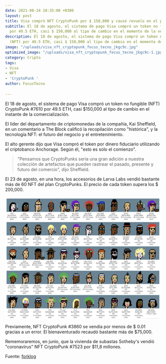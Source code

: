 ```yaml
---
date: 2021-08-24 18:35:00 +0300
layout: post
title: Visa compró NFT CryptoPunk por $ 150,000 y causó revuelo en el proyecto
subtitle: El 18 de agosto, el sistema de pago Visa compró un token no fungible (NFT)
  por 49.5 ETH, casi $ 150,000 al tipo de cambio en el momento de la venta.
description: El 18 de agosto, el sistema de pago Visa compró un token no fungible
  (NFT) por 49.5 ETH, casi $ 150,000 al tipo de cambio en el momento de la venta.
image: "/uploads/visa_nft_cryptopunk_focus_tecno_jkgc9c.jpg"
optimized_image: "/uploads/visa_nft_cryptopunk_focus_tecno_jkgc9c-1.jpg"
category: Cripto
tags:
- Visa
- NFT
- 'CryptoPunk '
author: FocusTecno

---
```

El 18 de agosto, el sistema de pago Visa compró un token no fungible (NFT) CryptoPunk #7610 por 49.5 ETH, casi $150,000 al tipo de cambio en el instante de la comercialización.

El líder del departamento de criptomonedas de la compañía, Kai Sheffield, en un comentario a The Block calificó la recopilación como "histórica", y la tecnología NFT: el futuro del negocio y el entretenimiento.

El alto gerente dijo que Visa compró el token por dinero fiduciario utilizando el criptobanco Anchorage. Según él, "esto es solo el comienzo".

> "Pensamos que CryptoPunks sería una gran adición a nuestra colección de artefactos que pueden rastrear el pasado, presente y futuro del comercio", dijo Sheffield.

El 23 de agosto, en una hora, los accesorios de Larva Labs vendió bastante más de 60 NFT del plan CryptoPunks. El precio de cada token supera los $ 200,000.

![](/uploads/cryptopunk-focustecno-com.png)

Previamente, NFT CryptoPunk #3860 se vendía por menos de $ 0.01 gracias a un error. El bienaventurado recaudó bastante más de $75,000.

Rememoraremos, en junio, que la vivienda de subastas Sotheby's vendió "coronavirus" NFT CryptoPunk #7523 por $11,8 millones.

Fuente: [forklog](https://forklog.com/ "https://forklog.com/")